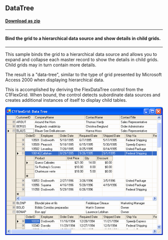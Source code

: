 ## DataTree
#### [Download as zip](https://grapecity.github.io/DownGit/#/home?url=https://github.com/GrapeCity/ComponentOne-WinForms-Samples/tree/master/NetFramework\FlexGrid\CS\DataTree)
____
#### Bind the grid to a hierarchical data source and show details in child grids.
____
This sample binds the grid to a hierarchical data source and allows you to expand and collapse each master record to show the details in child grids.
Child grids may in turn contain more details.

The result is a "data-tree", similar to the type of grid presented by Microsoft Access 2000 when displaying hierarchical data.

This is accomplished by deriving the FlexDataTree control from the C1FlexGrid.
When bound, the control detects subordinate data sources and creates additional instances of itself to display child tables.

![screenshot](screenshot.PNG)

